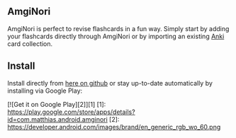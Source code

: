## AmgiNori
AmgiNori is perfect to revise flashcards in a fun way. Simply start by adding your flashcards directly through AmgiNori or by importing an existing [Anki](http://ankisrs.net) card collection.

## Install
Install directly from [here on github](https://github.com/mattstraehl/AmgiNori/releases/latest) or stay up-to-date automatically by installing via Google Play:

[![Get it on Google Play][2]][1]
  [1]: https://play.google.com/store/apps/details?id=com.matthias.android.amginori
  [2]: https://developer.android.com/images/brand/en_generic_rgb_wo_60.png

